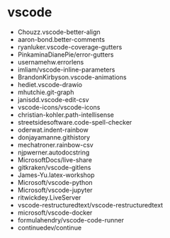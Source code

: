 # vscode

* Chouzz.vscode-better-align
* aaron-bond.better-comments
* ryanluker.vscode-coverage-gutters
* PinkaminaDianePie/error-gutters
* usernamehw.errorlens
* imliam/vscode-inline-parameters
* BrandonKirbyson.vscode-animations	
* hediet.vscode-drawio
* mhutchie.git-graph
* janisdd.vscode-edit-csv
* vscode-icons/vscode-icons
* christian-kohler.path-intellisense
* streetsidesoftware.code-spell-checker
* oderwat.indent-rainbow
* donjayamanne.githistory
* mechatroner.rainbow-csv
* njpwerner.autodocstring
* MicrosoftDocs/live-share
* gitkraken/vscode-gitlens
* James-Yu.latex-workshop	
* Microsoft/vscode-python
* Microsoft/vscode-jupyter
* ritwickdey.LiveServer
* vscode-restructuredtext/vscode-restructuredtext
* microsoft/vscode-docker
* formulahendry/vscode-code-runner
* continuedev/continue
